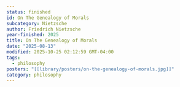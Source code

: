 ```yaml
---
status: finished
id: On The Genealogy of Morals
subcategory: Nietzsche
author: Friedrich Nietzsche
year-finished: 2025
title: On The Genealogy of Morals
date: "2025-08-13"
modified: 2025-10-25 02:12:59 GMT-04:00
tags:
  - philosophy
posters: "[[library/posters/on-the-genealogy-of-morals.jpg]]"
category: philosophy
---
```

